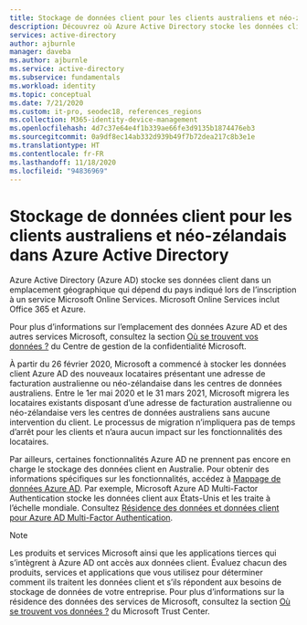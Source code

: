 ```yaml
---
title: Stockage de données client pour les clients australiens et néo-zélandais – Azure AD
description: Découvrez où Azure Active Directory stocke les données client pour les clients australiens et néo-zélandais.
services: active-directory
author: ajburnle
manager: daveba
ms.author: ajburnle
ms.service: active-directory
ms.subservice: fundamentals
ms.workload: identity
ms.topic: conceptual
ms.date: 7/21/2020
ms.custom: it-pro, seodec18, references_regions
ms.collection: M365-identity-device-management
ms.openlocfilehash: 4d7c37e64e4f1b339ae66fe3d9135b1874476eb3
ms.sourcegitcommit: 0a9df8ec14ab332d939b49f7b72dea217c8b3e1e
ms.translationtype: HT
ms.contentlocale: fr-FR
ms.lasthandoff: 11/18/2020
ms.locfileid: "94836969"
---
```

# <a name="customer-data-storage-for-australian-and-new-zealand-customers-in-azure-active-directory"></a>Stockage de données client pour les clients australiens et néo-zélandais dans Azure Active Directory 

Azure Active Directory (Azure AD) stocke ses données client dans un emplacement géographique qui dépend du pays indiqué lors de l’inscription à un service Microsoft Online Services. Microsoft Online Services inclut Office 365 et Azure. 

Pour plus d’informations sur l’emplacement des données Azure AD et des autres services Microsoft, consultez la section [Où se trouvent vos données ?](https://www.microsoft.com/trustcenter/privacy/where-your-data-is-located) du Centre de gestion de la confidentialité Microsoft.

À partir du 26 février 2020, Microsoft a commencé à stocker les données client Azure AD des nouveaux locataires présentant une adresse de facturation australienne ou néo-zélandaise dans les centres de données australiens. Entre le 1er mai 2020 et le 31 mars 2021, Microsoft migrera les locataires existants disposant d’une adresse de facturation australienne ou néo-zélandaise vers les centres de données australiens sans aucune intervention du client. Le processus de migration n’impliquera pas de temps d’arrêt pour les clients et n’aura aucun impact sur les fonctionnalités des locataires.

Par ailleurs, certaines fonctionnalités Azure AD ne prennent pas encore en charge le stockage des données client en Australie. Pour obtenir des informations spécifiques sur les fonctionnalités, accédez à [Mappage de données Azure AD](https://msit.powerbi.com/view?r=eyJrIjoiYzEyZTc5OTgtNTdlZS00ZTVkLWExN2ItOTM0OWU4NjljOGVjIiwidCI6IjcyZjk4OGJmLTg2ZjEtNDFhZi05MWFiLTJkN2NkMDExZGI0NyIsImMiOjV9). Par exemple, Microsoft Azure AD Multi-Factor Authentication stocke les données client aux États-Unis et les traite à l’échelle mondiale. Consultez [Résidence des données et données client pour Azure AD Multi-Factor Authentication](../authentication/concept-mfa-data-residency.md).

> [!NOTE]
> Les produits et services Microsoft ainsi que les applications tierces qui s’intègrent à Azure AD ont accès aux données client. Évaluez chacun des produits, services et applications que vous utilisez pour déterminer comment ils traitent les données client et s’ils répondent aux besoins de stockage de données de votre entreprise. Pour plus d’informations sur la résidence des données des services de Microsoft, consultez la section [Où se trouvent vos données ?](https://www.microsoft.com/trustcenter/privacy/where-your-data-is-located) du Microsoft Trust Center.
